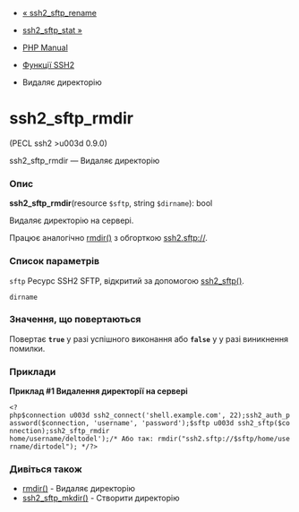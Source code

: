 - [« ssh2_sftp_rename](function.ssh2-sftp-rename.md)
- [ssh2_sftp_stat »](function.ssh2-sftp-stat.md)

- [PHP Manual](index.md)
- [Функції SSH2](ref.ssh2.md)
- Видаляє директорію

# ssh2_sftp_rmdir

(PECL ssh2 \>u003d 0.9.0)

ssh2_sftp_rmdir — Видаляє директорію

### Опис

**ssh2_sftp_rmdir**(resource `$sftp`, string `$dirname`): bool

Видаляє директорію на сервері.

Працює аналогічно [rmdir()](function.rmdir.md) з обгорткою
[ssh2.sftp://](wrappers.ssh2.md).

### Список параметрів

`sftp`
Ресурс SSH2 SFTP, відкритий за допомогою
[ssh2_sftp()](function.ssh2-sftp.md).

`dirname`

### Значення, що повертаються

Повертає **`true`** у разі успішного виконання або **`false`** у
у разі виникнення помилки.

### Приклади

**Приклад #1 Видалення директорії на сервері**

` <?php$connection u003d ssh2_connect('shell.example.com', 22);ssh2_auth_password($connection, 'username', 'password');$sftp u003d ssh2_sftp($connection);ssh2_sftp_rmdir home/username/deltodel');/* Або так: rmdir("ssh2.sftp://$sftp/home/username/dirtodel"); */?> `

### Дивіться також

- [rmdir()](function.rmdir.md) - Видаляє директорію
- [ssh2_sftp_mkdir()](function.ssh2-sftp-mkdir.md) - Створити
директорію
